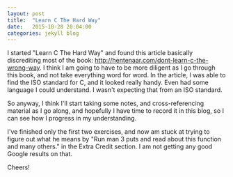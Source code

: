 ```yaml
---
layout: post
title:  "Learn C The Hard Way"
date:   2015-10-28 20:04:00
categories: jekyll blog
---
```


I started "Learn C The Hard Way" and found this article basically discrediting most of the book: http://hentenaar.com/dont-learn-c-the-wrong-way.
I think I am going to have to be more diligent as I go through this book, and not take everything word for word. In the article, I was able to find the ISO standard for C,
 and it looked really handy. Even had some language I could understand. I wasn't expecting that from an ISO standard.
 
 So anyway, I think I'll start taking some notes, and cross-referencing material as I go along, and hopefully I have time to record it in this blog, so I can see how I 
 progress in my understanding.
 
 I've finished only the first two exercises, and now am stuck at trying to figure out what he means by "Run man 3 puts and read about this function and many others." in the 
 Extra Credit section. I am not getting any good Google results on that.
 
 Cheers!

